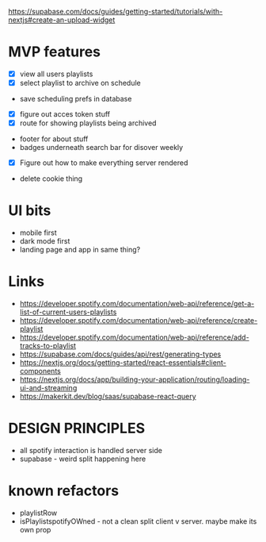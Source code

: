 https://supabase.com/docs/guides/getting-started/tutorials/with-nextjs#create-an-upload-widget

# MVP features

- [x] view all users playlists
- [x] select playlist to archive on schedule
- save scheduling prefs in database
- [x] figure out acces token stuff
- [x] route for showing playlists being archived
- footer for about stuff
- badges underneath search bar for disover weekly
- [x] Figure out how to make everything server rendered
- delete cookie thing

# UI bits

- mobile first
- dark mode first
- landing page and app in same thing?

# Links

- https://developer.spotify.com/documentation/web-api/reference/get-a-list-of-current-users-playlists
- https://developer.spotify.com/documentation/web-api/reference/create-playlist
- https://developer.spotify.com/documentation/web-api/reference/add-tracks-to-playlist
- https://supabase.com/docs/guides/api/rest/generating-types
- https://nextjs.org/docs/getting-started/react-essentials#client-components
- https://nextjs.org/docs/app/building-your-application/routing/loading-ui-and-streaming
- https://makerkit.dev/blog/saas/supabase-react-query

# DESIGN PRINCIPLES
- all spotify interaction is handled server side
- supabase - weird split happening here

# known refactors
- playlistRow
- isPlaylistspotifyOWned - not a clean split client v server. maybe make its own prop